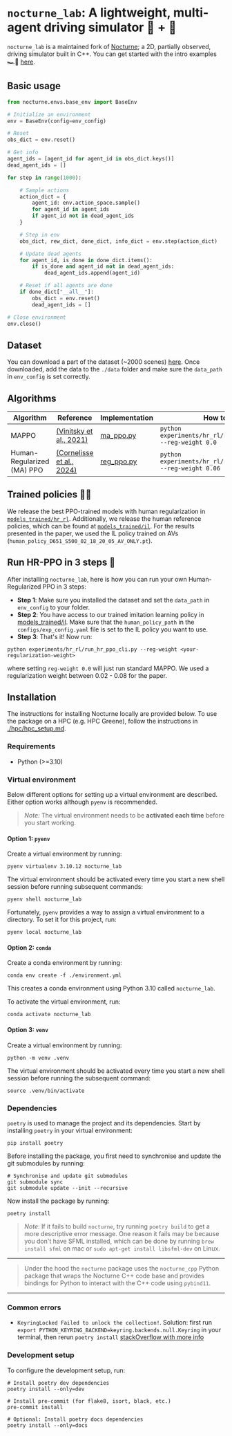 # `nocturne_lab`: A lightweight, multi-agent driving simulator 🧪 + 🚗

`nocturne_lab` is a maintained fork of [Nocturne](https://github.com/facebookresearch/nocturne); a 2D, partially observed, driving simulator built in C++. You can get started with the intro examples 🏎️💨 [here](https://github.com/Emerge-Lab/nocturne_lab/tree/feature/nocturne_fork_cleanup/examples).

## Basic usage

```python
from nocturne.envs.base_env import BaseEnv

# Initialize an environment
env = BaseEnv(config=env_config)

# Reset
obs_dict = env.reset()

# Get info
agent_ids = [agent_id for agent_id in obs_dict.keys()]
dead_agent_ids = []

for step in range(1000):

    # Sample actions
    action_dict = {
        agent_id: env.action_space.sample()
        for agent_id in agent_ids
        if agent_id not in dead_agent_ids
    }

    # Step in env
    obs_dict, rew_dict, done_dict, info_dict = env.step(action_dict)

    # Update dead agents
    for agent_id, is_done in done_dict.items():
        if is_done and agent_id not in dead_agent_ids:
            dead_agent_ids.append(agent_id)

    # Reset if all agents are done
    if done_dict["__all__"]:
        obs_dict = env.reset()
        dead_agent_ids = []

# Close environment
env.close()
```

## Dataset 

You can download a part of the dataset (~2000 scenes) [here](https://www.dropbox.com/scl/fi/e5kjf7w8kxrop8ume7u2f/data.zip?rlkey=mix6dnexzdz48330p0m8s0r9s&dl=0). Once downloaded, add the data to the `./data` folder and make sure the `data_path` in `env_config` is set correctly.

## Algorithms

| Algorithm                  | Reference                                                     | Implementation                                                                                   | How to run                                                     |
| -------------------------- | ------------------------------------------------------------- | ------------------------------------------------------------------------------------------------ | -------------------------------------------------------------- |
| MAPPO                      | [(Vinitsky et al., 2021)](https://arxiv.org/abs/2103.01955)   | [ma_ppo.py](https://github.com/Emerge-Lab/nocturne_lab/blob/hr_rl/algorithms/ppo/sb3/ma_ppo.py)  | `python experiments/hr_rl/run_hr_ppo_cli.py --reg-weight 0.0`  |
| Human-Regularized (MA) PPO | [(Cornelisse et al., 2024)](https://arxiv.org/abs/2403.19648) | [reg_ppo.py](https://github.com/Emerge-Lab/nocturne_lab/blob/main/algorithms/ppo/sb3/reg_ppo.py) | `python experiments/hr_rl/run_hr_ppo_cli.py --reg-weight 0.06` |


## Trained policies 🏋️‍♂️

We release the best PPO-trained models with human regularization in [`models_trained/hr_rl`](https://github.com/Emerge-Lab/nocturne_lab/tree/hr_rl/models_trained/hr_rl). Additionally, we release the human reference policies, which can be found at [`models_trained/il`](https://github.com/Emerge-Lab/nocturne_lab/tree/hr_rl/models_trained/il). For the results presented in the paper, we used the IL policy trained on AVs (`human_policy_D651_S500_02_18_20_05_AV_ONLY.pt`).

## Run HR-PPO in 3 steps 🚀

After installing `nocturne_lab`, here is how you can run your own Human-Regularized PPO in 3 steps:
- **Step 1**: Make sure you installed the dataset and set the `data_path` in `env_config` to your folder.
- **Step 2**: You have access to our trained imitation learning policy in [models_trained/il](https://github.com/Emerge-Lab/nocturne_lab/tree/hr_rl/models_trained/il). Make sure that the `human_policy_path` in the `configs/exp_config.yaml` file is set to the IL policy you want to use.
- **Step 3**: That's it! Now run:
```
python experiments/hr_rl/run_hr_ppo_cli.py --reg-weight <your-regularization-weight>
```
where setting `reg-weight 0.0` will just run standard MAPPO. We used a regularization weight between 0.02 - 0.08 for the paper.


## Installation
The instructions for installing Nocturne locally are provided below. To use the package on a HPC (e.g. HPC Greene), follow the instructions in [./hpc/hpc_setup.md](./hpc/hpc_setup.md).

### Requirements

* Python (>=3.10)

### Virtual environment
Below different options for setting up a virtual environment are described. Either option works although `pyenv` is recommended.

> _Note:_ The virtual environment needs to be **activated each time** before you start working.

#### Option 1: `pyenv`
Create a virtual environment by running:

```shell
pyenv virtualenv 3.10.12 nocturne_lab
```

The virtual environment should be activated every time you start a new shell session before running subsequent commands:

```shell
pyenv shell nocturne_lab
```

Fortunately, `pyenv` provides a way to assign a virtual environment to a directory. To set it for this project, run:
```shell
pyenv local nocturne_lab
```

#### Option 2: `conda`
Create a conda environment by running:

```shell
conda env create -f ./environment.yml
```

This creates a conda environment using Python 3.10 called `nocturne_lab`.

To activate the virtual environment, run:

```shell
conda activate nocturne_lab
```

#### Option 3: `venv`
Create a virtual environment by running:

```shell
python -m venv .venv
```

The virtual environment should be activated every time you start a new shell session before running the subsequent command:

```shell
source .venv/bin/activate
```

### Dependencies

`poetry` is used to manage the project and its dependencies. Start by installing `poetry` in your virtual environment:

```shell
pip install poetry
```

Before installing the package, you first need to synchronise and update the git submodules by running:

```shell
# Synchronise and update git submodules
git submodule sync
git submodule update --init --recursive
```

Now install the package by running:

```shell
poetry install
```

> _Note_: If it fails to build `nocturne`, try running `poetry build` to get a more descriptive error message. One reason it fails may be because you don't have SFML installed, which can be done by running `brew install sfml` on mac or `sudo apt-get install libsfml-dev` on Linux.

---
> Under the hood the `nocturne` package uses the `nocturne_cpp` Python package that wraps the Nocturne C++ code base and provides bindings for Python to interact with the C++ code using `pybind11`.
---

### Common errors

- `KeyringLocked Failed to unlock the collection!`. Solution: first run `export PYTHON_KEYRING_BACKEND=keyring.backends.null.Keyring` in your terminal, then rerun `poetry install` [stackOverflow with more info](https://stackoverflow.com/questions/74438817/poetry-failed-to-unlock-the-collection)

### Development setup
To configure the development setup, run:
```shell
# Install poetry dev dependencies
poetry install --only=dev

# Install pre-commit (for flake8, isort, black, etc.)
pre-commit install

# Optional: Install poetry docs dependencies
poetry install --only=docs
```
